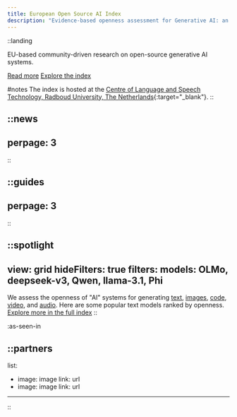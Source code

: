 ```yaml
---
title: European Open Source AI Index 
description: "Evidence-based openness assessment for Generative AI: an EU-based community-driven public resource."
---
```



::landing

EU-based community-driven research on open-source generative AI systems.     

[Read more](/about) [Explore the index](/the-index)

#notes
The index is hosted at the [Centre of Language and Speech Technology, Radboud University, The Netherlands](https://www.ru.nl/en/cls/clst){:target="_blank"}.
::

::news
---
perpage: 3
---
::

::guides
---
perpage: 3
---
::

::spotlight
---
  view: grid
  hideFilters: true
  filters: 
    models: OLMo, deepseek-v3, Qwen, llama-3.1, Phi
---
We assess the openness of "AI" systems for generating [text](/the-index?type=text "Text models in the European Open Source AI Index"), [images](/the-index?type=image "Image models in the European Open Source AI Index"), [code](/the-index?type=code "Code models in the European Open Source AI Index"), [video](/the-index?type=video "Video models in the European Open Source AI Index"), and [audio](/the-index?type=audio "Audio and voice models in the European Open Source AI Index"). Here are some popular text models ranked by openness. [Explore more in the full index](/the-index)
::

:as-seen-in

::partners
---
list:
  - image: image
    link: url
  - image: image
    link: url
---
::
